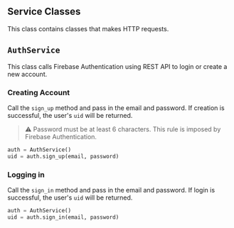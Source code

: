 ## Service Classes

This class contains classes that makes HTTP requests.

## `AuthService`

This class calls Firebase Authentication using REST API to login or create a new account.

### Creating Account

Call the `sign_up` method and pass in the email and password. If creation is successful, the user's `uid` will be returned.

> ⚠️ Password must be at least 6 characters. This rule is imposed by Firebase Authentication.

```python
auth = AuthService()
uid = auth.sign_up(email, password)
```

### Logging in

Call the `sign_in` method and pass in the email and password. If login is successful, the user's `uid` will be returned.

```python
auth = AuthService()
uid = auth.sign_in(email, password)
```
